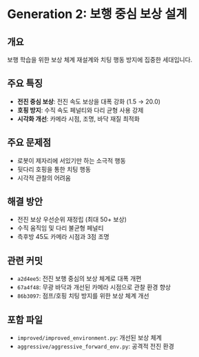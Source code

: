 # Generation 2: 보행 중심 보상 설계

## 개요
보행 학습을 위한 보상 체계 재설계와 치팅 행동 방지에 집중한 세대입니다.

## 주요 특징
- **전진 중심 보상**: 전진 속도 보상을 대폭 강화 (1.5 → 20.0)
- **호핑 방지**: 수직 속도 페널티와 다리 균형 사용 강제
- **시각화 개선**: 카메라 시점, 조명, 바닥 재질 최적화

## 주요 문제점
- 로봇이 제자리에 서있기만 하는 소극적 행동
- 뒷다리 호핑을 통한 치팅 행동
- 시각적 관찰의 어려움

## 해결 방안
- 전진 보상 우선순위 재정립 (최대 50+ 보상)
- 수직 움직임 및 다리 불균형 페널티
- 측후방 45도 카메라 시점과 3점 조명

## 관련 커밋
- `a2d4ee5`: 전진 보행 중심의 보상 체계로 대폭 개편
- `67a4f48`: 무광 바닥과 개선된 카메라 시점으로 관찰 환경 향상
- `86b3097`: 점프/호핑 치팅 방지를 위한 보상 체계 개선

## 포함 파일
- `improved/improved_environment.py`: 개선된 보상 체계
- `aggressive/aggressive_forward_env.py`: 공격적 전진 환경